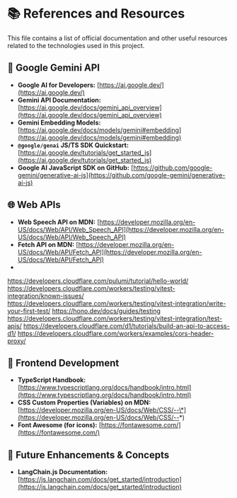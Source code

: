 # 📚 References and Resources

This file contains a list of official documentation and other useful resources related to the technologies used in this project.

## 🤖 Google Gemini API

- **Google AI for Developers:** [https://ai.google.dev/](https://ai.google.dev/)
- **Gemini API Documentation:** [https://ai.google.dev/docs/gemini_api_overview](https://ai.google.dev/docs/gemini_api_overview)
- **Gemini Embedding Models:** [https://ai.google.dev/docs/models/gemini#embedding](https://ai.google.dev/docs/models/gemini#embedding)
- **`@google/genai` JS/TS SDK Quickstart:** [https://ai.google.dev/tutorials/get_started_js](https://ai.google.dev/tutorials/get_started_js)
- **Google AI JavaScript SDK on GitHub:** [https://github.com/google-gemini/generative-ai-js](https://github.com/google-gemini/generative-ai-js)

## 🌐 Web APIs

- **Web Speech API on MDN:** [https://developer.mozilla.org/en-US/docs/Web/API/Web_Speech_API](https://developer.mozilla.org/en-US/docs/Web/API/Web_Speech_API)
- **Fetch API on MDN:** [https://developer.mozilla.org/en-US/docs/Web/API/Fetch_API](https://developer.mozilla.org/en-US/docs/Web/API/Fetch_API)
- 
https://developers.cloudflare.com/pulumi/tutorial/hello-world/
https://developers.cloudflare.com/workers/testing/vitest-integration/known-issues/
https://developers.cloudflare.com/workers/testing/vitest-integration/write-your-first-test/
https://hono.dev/docs/guides/testing
https://developers.cloudflare.com/workers/testing/vitest-integration/test-apis/
https://developers.cloudflare.com/d1/tutorials/build-an-api-to-access-d1/
https://developers.cloudflare.com/workers/examples/cors-header-proxy/


## 🎨 Frontend Development

- **TypeScript Handbook:** [https://www.typescriptlang.org/docs/handbook/intro.html](https://www.typescriptlang.org/docs/handbook/intro.html)
- **CSS Custom Properties (Variables) on MDN:** [https://developer.mozilla.org/en-US/docs/Web/CSS/--\*](https://developer.mozilla.org/en-US/docs/Web/CSS/--*)
- **Font Awesome (for icons):** [https://fontawesome.com/](https://fontawesome.com/)

## 🚀 Future Enhancements & Concepts

- **LangChain.js Documentation:** [https://js.langchain.com/docs/get_started/introduction](https://js.langchain.com/docs/get_started/introduction)
